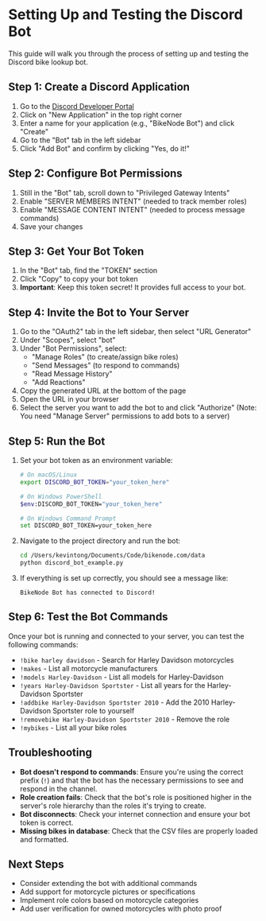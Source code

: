 # Setting Up and Testing the Discord Bot

This guide will walk you through the process of setting up and testing the Discord bike lookup bot.

## Step 1: Create a Discord Application

1. Go to the [Discord Developer Portal](c)
2. Click on "New Application" in the top right corner
3. Enter a name for your application (e.g., "BikeNode Bot") and click "Create"
4. Go to the "Bot" tab in the left sidebar
5. Click "Add Bot" and confirm by clicking "Yes, do it!"

## Step 2: Configure Bot Permissions

1. Still in the "Bot" tab, scroll down to "Privileged Gateway Intents"
2. Enable "SERVER MEMBERS INTENT" (needed to track member roles)
3. Enable "MESSAGE CONTENT INTENT" (needed to process message commands)
4. Save your changes

## Step 3: Get Your Bot Token

1. In the "Bot" tab, find the "TOKEN" section
2. Click "Copy" to copy your bot token
3. **Important**: Keep this token secret! It provides full access to your bot.

## Step 4: Invite the Bot to Your Server

1. Go to the "OAuth2" tab in the left sidebar, then select "URL Generator"
2. Under "Scopes", select "bot"
3. Under "Bot Permissions", select:
   - "Manage Roles" (to create/assign bike roles)
   - "Send Messages" (to respond to commands)
   - "Read Message History"
   - "Add Reactions"
4. Copy the generated URL at the bottom of the page
5. Open the URL in your browser
6. Select the server you want to add the bot to and click "Authorize"
   (Note: You need "Manage Server" permissions to add bots to a server)

## Step 5: Run the Bot

1. Set your bot token as an environment variable:
   ```bash
   # On macOS/Linux
   export DISCORD_BOT_TOKEN="your_token_here"
   
   # On Windows PowerShell
   $env:DISCORD_BOT_TOKEN="your_token_here"
   
   # On Windows Command Prompt
   set DISCORD_BOT_TOKEN=your_token_here
   ```

2. Navigate to the project directory and run the bot:
   ```bash
   cd /Users/kevintong/Documents/Code/bikenode.com/data
   python discord_bot_example.py
   ```

3. If everything is set up correctly, you should see a message like:
   ```
   BikeNode Bot has connected to Discord!
   ```

## Step 6: Test the Bot Commands

Once your bot is running and connected to your server, you can test the following commands:

- `!bike harley davidson` - Search for Harley Davidson motorcycles
- `!makes` - List all motorcycle manufacturers
- `!models Harley-Davidson` - List all models for Harley-Davidson
- `!years Harley-Davidson Sportster` - List all years for the Harley-Davidson Sportster
- `!addbike Harley-Davidson Sportster 2010` - Add the 2010 Harley-Davidson Sportster role to yourself
- `!removebike Harley-Davidson Sportster 2010` - Remove the role
- `!mybikes` - List all your bike roles

## Troubleshooting

- **Bot doesn't respond to commands**: Ensure you're using the correct prefix (`!`) and that the bot has the necessary permissions to see and respond in the channel.
- **Role creation fails**: Check that the bot's role is positioned higher in the server's role hierarchy than the roles it's trying to create.
- **Bot disconnects**: Check your internet connection and ensure your bot token is correct.
- **Missing bikes in database**: Check that the CSV files are properly loaded and formatted.

## Next Steps

- Consider extending the bot with additional commands
- Add support for motorcycle pictures or specifications
- Implement role colors based on motorcycle categories
- Add user verification for owned motorcycles with photo proof
